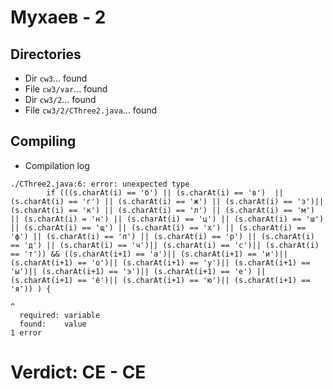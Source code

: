 # Мухаев - 2
## Directories
- Dir `cw3`... found
- File `cw3/var`... found
- Dir `cw3/2`... found
- File `cw3/2/CThree2.java`... found
## Compiling
- Compilation log
```
./CThree2.java:6: error: unexpected type
        if (((s.charAt(i) == 'б') || (s.charAt(i) == 'в')  || (s.charAt(i) == 'г') || (s.charAt(i) == 'ж') || (s.charAt(i) == 'з')|| (s.charAt(i) == 'к') || (s.charAt(i) == 'л') || (s.charAt(i) == 'м') || (s.charAt(i) = 'н') || (s.charAt(i) == 'ц') || (s.charAt(i) == 'ш') || (s.charAt(i) == 'щ') || (s.charAt(i) == 'х') || (s.charAt(i) == 'ф') || (s.charAt(i) == 'п') || (s.charAt(i) == 'р') || (s.charAt(i) == 'д') || (s.charAt(i) == 'ч')|| (s.charAt(i) == 'с')|| (s.charAt(i) == 'т')) && ((s.charAt(i+1) == 'а')|| (s.charAt(i+1) == 'и')|| (s.charAt(i+1) == 'о')|| (s.charAt(i+1) == 'у')|| (s.charAt(i+1) == 'ы')|| (s.charAt(i+1) == 'э')|| (s.charAt(i+1) == 'е') || (s.charAt(i+1) == 'ё')|| (s.charAt(i+1) == 'ю')|| (s.charAt(i+1) == 'я')) ) {
                                                                                                                                                                                                                      ^
  required: variable
  found:    value
1 error

```
# Verdict: **CE** - CE
